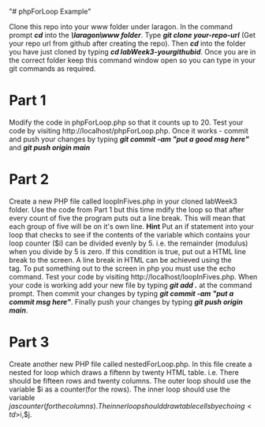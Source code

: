 "# phpForLoop Example" 

Clone this repo into your www folder under laragon. In the command prompt ***cd*** into the ***\laragon\www folder***. Type ***git clone your-repo-url*** (Get your repo url from github after creating the repo). Then ***cd*** into the folder you have just cloned by typing ***cd labWeek3-yourgithubid***. Once you are in the correct folder keep this command window open so you can type in your git commands as required.

# Part 1

Modify the code in phpForLoop.php so that it counts up to 20. Test your code by visiting http://localhost/phpForLoop.php. Once it works - commit and push your changes by typing ***git commit -am "put a good msg here"*** and ***git push origin main***

# Part 2 

Create a new PHP file called loopInFives.php in your cloned labWeek3 folder. Use the code from Part 1 but this time mdify the loop so that after every count of five the program puts out a line break. This will mean that each group of five will be on it's own line. 
**Hint** Put an if statement into your loop that checks to see if the contents of the variable which contains your loop counter ($i) can be divided evenly by 5. i.e. the remainder (modulus) when you divide by 5 is zero. If this condition is true, put out a HTML line break to the screen. A line break in HTML can be achieved using the <BR> tag. To put something out to the screen in php you must use the echo command.
Test your code by visiting http://localhost/loopInFives.php. When your code is working add your new file by typing ***git add .*** at the command prompt. Then commit your changes by typing ***git commit -am "put a commit msg here"***. Finally push your changes by typing ***git push origin main***.

# Part 3

Create another new PHP file called nestedForLoop.php. In this file create a nested for loop which draws a fiftenn by twenty HTML table. i.e. There should be fifteen rows and twenty columns. The outer loop should use the variable $i as a counter(for the rows). The inner loop should use the variable $j as counter(for the columns). The inner loop should draw table cells by echoing <td>$i,$j</td>.

